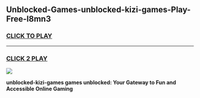 
## Unblocked-Games-unblocked-kizi-games-Play-Free-l8mn3
<h3>
<a href="https://premium76.site?title=unblocked-kizi-games&ref=09A">CLICK TO PLAY</a></h3>
<hr>

<h3>
<a href="https://premium76.site?title=unblocked-kizi-games&ref=09A">CLICK 2 PLAY</a>
  
</h3>

<a href="https://premium76.site?title=unblocked-kizi-games&ref=09A"><img src="https://clearcache.store/games.png"></a>


**unblocked-kizi-games games unblocked: Your Gateway to Fun and Accessible Online Gaming**
